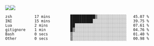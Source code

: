 <div style="display: flex; flex-direction: row;">
<img style="height: auto; width: auto;" class="img" src="https://raw.githubusercontent.com/blazepp/github-stats/master/generated/overview.svg#gh-dark-mode-only" />
<img style="height: auto; width: auto;" class="img" src="https://raw.githubusercontent.com/blazepp/github-stats/master/generated/languages.svg#gh-dark-mode-only" />
</div>

<!--START_SECTION:waka-->

```text
zsh          17 mins         ███████████▒░░░░░░░░░░░░░   45.07 %
INI          15 mins         ██████████░░░░░░░░░░░░░░░   39.75 %
Lua          2 mins          ██░░░░░░░░░░░░░░░░░░░░░░░   07.61 %
gitignore    1 min           █▒░░░░░░░░░░░░░░░░░░░░░░░   04.76 %
Bash         0 secs          ▒░░░░░░░░░░░░░░░░░░░░░░░░   01.40 %
Other        0 secs          ▒░░░░░░░░░░░░░░░░░░░░░░░░   00.98 %
```

<!--END_SECTION:waka-->
